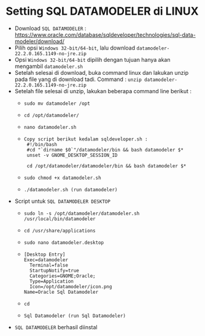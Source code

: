 # Setting <b>SQL DATAMODELER</b> di LINUX

- Download `SQL DATAMODELER` : https://www.oracle.com/database/sqldeveloper/technologies/sql-data-modeler/download/
- Pilih opsi `Windows 32-bit/64-bit`, lalu download `datamodeler-22.2.0.165.1149-no-jre.zip`
- Opsi `Windows 32-bit/64-bit` dipilih dengan tujuan hanya akan mengambil `datamodeler.sh`
- Setelah selesai di download, buka command linux dan lakukan unzip pada file yang di download tadi. Command : `unzip datamodeler-22.2.0.165.1149-no-jre.zip`
- Setelah file selesai di unzip, lakukan beberapa command line berikut :
    -     sudo mv datamodeler /opt
    -     cd /opt/datamodeler/
    -     nano datamodeler.sh
    -     Copy script berikut kedalam sqldeveloper.sh :
           #!/bin/bash
           #cd "`dirname $0`"/datamodeler/bin && bash datamodeler $*
           unset -v GNOME_DESKTOP_SESSION_ID

           cd /opt/datamodeler/datamodeler/bin && bash datamodeler $*
    -     sudo chmod +x datamodeler.sh
    -     ./datamodeler.sh (run datamodeler)  
- Script untuk `SQL DATAMODELER DESKTOP`
    -     sudo ln -s /opt/datamodeler/datamodeler.sh /usr/local/bin/datamodeler
    -     cd /usr/share/applications
    -     sudo nano datamodeler.desktop
    -     [Desktop Entry]
          Exec=datamodeler
            Terminal=false
            StartupNotify=true
            Categories=GNOME;Oracle;
            Type=Application
            Icon=/opt/datamodeler/icon.png
          Name=Oracle Sql Datamodeler
    -     cd
    -     Sql Datamodeler (run Sql Datamodeler) 
- `SQL DATAMODELER` berhasil diinstal